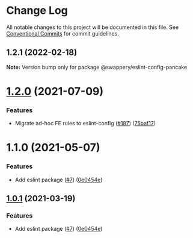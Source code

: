 # Change Log

All notable changes to this project will be documented in this file.
See [Conventional Commits](https://conventionalcommits.org) for commit guidelines.

## 1.2.1 (2022-02-18)

**Note:** Version bump only for package @swappery/eslint-config-pancake






# [1.2.0](https://github.com/pancakeswap/pancake-toolkit/tree/master/packages/eslint-config-pancake/compare/@pancakeswap/eslint-config-pancake@1.1.0...@pancakeswap/eslint-config-pancake@1.2.0) (2021-07-09)


### Features

* Migrate ad-hoc FE rules to eslint-config ([#187](https://github.com/pancakeswap/pancake-toolkit/tree/master/packages/eslint-config-pancake/issues/187)) ([75baf17](https://github.com/pancakeswap/pancake-toolkit/tree/master/packages/eslint-config-pancake/commit/75baf175c8316fdfc549bc99e2bc38d65b18c5b6))





# 1.1.0 (2021-05-07)


### Features

* Add eslint package ([#7](https://github.com/pancakeswap/pancake-toolkit/tree/master/packages/eslint-config-pancake/issues/7)) ([0e0454e](https://github.com/pancakeswap/pancake-toolkit/tree/master/packages/eslint-config-pancake/commit/0e0454eb9a63e976934956dc5c66fbef2ce2017a))





## [1.0.1](https://github.com/pancakeswap/pancake-toolkit/tree/master/packages/eslint-config-pancake/compare/@pancakeswap-libs/eslint-config-pancake@1.0.1...@pancakeswap-libs/eslint-config-pancake@1.0.1) (2021-03-19)


### Features

* Add eslint package ([#7](https://github.com/pancakeswap/pancake-toolkit/tree/master/packages/eslint-config-pancake/issues/7)) ([0e0454e](https://github.com/pancakeswap/pancake-toolkit/tree/master/packages/eslint-config-pancake/commit/0e0454eb9a63e976934956dc5c66fbef2ce2017a))
